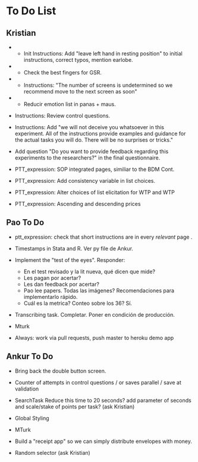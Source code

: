 # To Do List

## Kristian 
    
+ + Init Instructions: Add "leave left hand in resting position" to initial instructions, correct typos, mention earlobe. 

+ + Check the best fingers for GSR.

+ + Instructions: "The number of screens is undetermined so we recommend move to the next screen as soon" 

+ + Reducir emotion list in panas + maus. 

+ Instructions: Review control questions.

+ Instructions: Add "we will not deceive you whatsoever in this experiment. All of the instructions provide examples
and guidance for the actual tasks you will do. There will be no surprises or tricks."        
  
* Add question "Do you want to provide feedback regarding this experiments to the researchers?" in the final questionnaire.

- PTT_expression: SOP integrated pages, similiar to the BDM Cont. 
 
- PTT_expression: Add consistency variable in list choices.

- PTT_expression: Alter choices of list elicitation for WTP and WTP

- PTT_expression: Ascending and descending prices


## Pao To Do

* ptt_expression: check that short instructions are in every _relevant_ page .

* Timestamps in Stata and R. Ver py file de Ankur.
    
* Implement the "test of the eyes". Responder: 
    * En el test revisado y la lit nueva, qué dicen que mide? 
    * Les pagan por acertar?
    * Les dan feedback por acertar?
    * Pao lee papers. Todas las imágenes? Recomendaciones para implementarlo rápido.
    * Cuál es la metrica? Conteo sobre los 36? Sí.
 
* Transcribing task. Completar. Poner en condición de producción.
   
* Mturk

- Always: work via pull requests, push master to heroku demo app


## Ankur To Do


* Bring back the double button screen.
 
* Counter of attempts in control questions / or saves parallel / save at validation

* SearchTask Reduce this time to 20 seconds? add parameter of seconds and scale/stake of points per task? (ask Kristian)

* Global Styling 

* MTurk

* Build a "receipt app" so we can simply distribute envelopes with money.

* Random selector (ask Kristian)



<!-- ________________________________________________________________-->

<!--* additional task.?-->

<!--* "it’s in your best interest to just answer truthfully"-->

<!--* add example in instructions.-->
